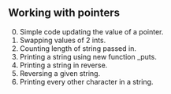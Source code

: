 Working with pointers
---
0. Simple code updating the value of a pointer.
1. Swapping values of 2 ints.
2. Counting length of string passed in.
3. Printing a string using new function _puts.
4. Printing a string in reverse.
5. Reversing a given string.
6. Printing every other character in a string.